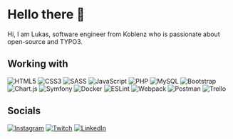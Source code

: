 # Hello there 👋

Hi, I am Lukas, software engineer from Koblenz who is passionate about open-source and TYPO3.

## Working with

![HTML5](https://img.shields.io/badge/html5-%23E34F26.svg?style=for-the-badge&logo=html5&logoColor=white) ![CSS3](https://img.shields.io/badge/css3-%231572B6.svg?style=for-the-badge&logo=css3&logoColor=white) ![SASS](https://img.shields.io/badge/SASS-hotpink.svg?style=for-the-badge&logo=SASS&logoColor=white) ![JavaScript](https://img.shields.io/badge/javascript-%23323330.svg?style=for-the-badge&logo=javascript&logoColor=%23F7DF1E) ![PHP](https://img.shields.io/badge/php-%23777BB4.svg?style=for-the-badge&logo=php&logoColor=white) ![MySQL](https://img.shields.io/badge/mysql-%2300f.svg?style=for-the-badge&logo=mysql&logoColor=white) ![Bootstrap](https://img.shields.io/badge/bootstrap-%23563D7C.svg?style=for-the-badge&logo=bootstrap&logoColor=white)  ![Chart.js](https://img.shields.io/badge/chart.js-F5788D.svg?style=for-the-badge&logo=chart.js&logoColor=white) ![Symfony](https://img.shields.io/badge/symfony-%23000000.svg?style=for-the-badge&logo=symfony&logoColor=white) ![Docker](https://img.shields.io/badge/docker-%230db7ed.svg?style=for-the-badge&logo=docker&logoColor=white) ![ESLint](https://img.shields.io/badge/ESLint-4B3263?style=for-the-badge&logo=eslint&logoColor=white) ![Webpack](https://img.shields.io/badge/webpack-%238DD6F9.svg?style=for-the-badge&logo=webpack&logoColor=black) ![Postman](https://img.shields.io/badge/Postman-FF6C37?style=for-the-badge&logo=postman&logoColor=white) ![Trello](https://img.shields.io/badge/Trello-%23026AA7.svg?style=for-the-badge&logo=Trello&logoColor=white) 

## Socials
[![Instagram](https://img.shields.io/badge/Instagram-%23E4405F.svg?logo=Instagram&logoColor=white)](https://www.instagram.com/lukas.makes.code/) 
[![Twitch](https://img.shields.io/badge/Twitch-%239146FF.svg?logo=Twitch&logoColor=white)](https://twitch.tv/lukas_makes_code) 
[![LinkedIn](https://img.shields.io/badge/LinkedIn-%230077B5.svg?logo=linkedin&logoColor=white)](https://www.linkedin.com/in/lukas-maxheim/) 

<!--

# 📊 GitHub Stats:
![](https://github-readme-stats.vercel.app/api?username=lukas-makes-code&theme=dark&hide_border=false&include_all_commits=false&count_private=false)<br/>
![](https://github-readme-streak-stats.herokuapp.com/?user=lukas-makes-code&theme=dark&hide_border=false)<br/>
![](https://github-readme-stats.vercel.app/api/top-langs/?username=lukas-makes-code&theme=dark&hide_border=false&include_all_commits=false&count_private=false&layout=compact) -->

<!--
## 🏆 GitHub Trophies
![](https://github-profile-trophy.vercel.app/?username=lukas-makes-code&theme=radical&no-frame=false&no-bg=false&margin-w=4)
-->


<!--
### Working with
- TYPO3 // WordPress
- HTML // CSS // Sass
- JavaScript
- MySQL
- Git // GitLab // GitHub

## Using the following tools
- PhpStorm
- Linux // Ubuntu
- Docker
-->

